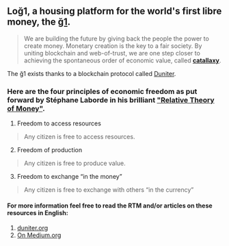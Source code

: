 ##  Loğ1, a housing platform for the world's first libre money, the [ğ1](https://monnaie-libre.fr/).

> We are building the future by giving back the people the power to create money.
> Monetary creation is the key to a fair society. By uniting blockchain and web-of-trust, we are one step closer to achieving
> the spontaneous order of economic value, called [**catallaxy**]().

The ğ1 exists thanks to a blockchain protocol called [Duniter](https://duniter.org/fr/g1-go).

### Here are the four principles of economic freedom as put forward by Stéphane Laborde in his brilliant ["Relative Theory of Money"](https://en.trm.creationmonetaire.info/). 
1. Freedom to access resources
> Any citizen is free to access resources.
2. Freedom of production
> Any citizen is free to produce value.
3. Freedom to exchange “in the money”
> Any citizen is free to exchange with others “in the currency”


#### For more information feel free to read the RTM and/or articles on these resources in English:
1. [duniter.org](https://duniter.org/en/)
2. [On Medium.org](https://medium.com/@thomasbromehead)


